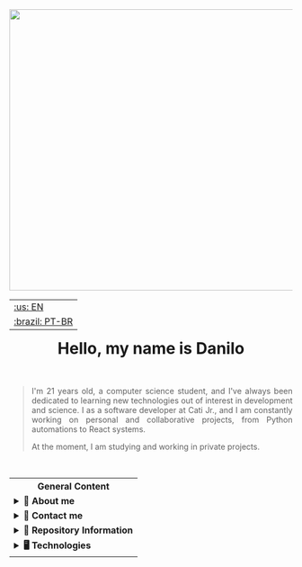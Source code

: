 <div align="center">

<img style="object-fit: cover" width="1200" height="500" src="https://media2.giphy.com/media/v1.Y2lkPTc5MGI3NjExN2hjZXJxZnlsbDF3em1temRlY3duYWs5eDFveXFmMTduY29oN2tveiZlcD12MV9pbnRlcm5hbF9naWZfYnlfaWQmY3Q9Zw/2IudUHdI075HL02Pkk/giphy.gif" />

</div>

<table align="right">
 <tr><td><a href="./README_EN.md">:us: EN</a></td></tr>
 <tr><td><a href="./README.md">:brazil: PT-BR</a></td></tr>
</table>

<h1 align="center">
  Hello, my name is Danilo
</h1>
<br />

<div align="justify">
  <p>
    
  >I'm 21 years old, a computer science student, and I've always been dedicated to learning new technologies out of interest in development and science. I as a software developer at Cati Jr., and I am constantly working on personal and collaborative projects, from Python automations to React systems.
  >
  >At the moment, I am studying and working in private projects.
  
  </p>
</div>

<br />

<table align="center">
  <th>
      <div align="center">General Content</div>
  </th>
  <tr>
    <td>
      <details>
        <summary><strong>🔮 About me</strong></summary> 
        
  - 🎓 Bachelor's degree in Computer Science at UFSCar (Federal University of São Carlos).
      
  - 🌐 [Website](https://danilosilvaportfolio.netlify.app/)
      
  - 📄 [Resume](https://drive.google.com/file/d/1uORqtumER7WImL0xCEp5BIZxWTYaxoD2/view?usp=sharing)
      
  - 💻 Experience in C++, Java, and React Js
      </details>
    </td>
    <tr>
    <td>
      <details>
        <summary><strong>📱 Contact me</strong></summary>
        <br />
        <div align="center">
          <a href="https://instagram.com/dan.sp1" target="_blank"><img src="https://img.shields.io/badge/-Instagram-%23E4405F?style=for-the-badge&logo=instagram&logoColor=white" target="_blank"></a>
          <a href = "mailto:danilo.sp03@gmail.com"><img src="https://img.shields.io/badge/Gmail-D14836?style=for-the-badge&logo=gmail&logoColor=white" target="_blank"></a>
          <a href="https://www.linkedin.com/in/danilo-da-silva-pinto-5632b11aa/" target="_blank"><img src="https://img.shields.io/badge/-LinkedIn-%230077B5?style=for-the-badge&logo=linkedin&logoColor=white" target="_blank"></a>  
        </div>
        <br />
      </details>
    </td>
    </tr>
    <tr>
    <td>
      <details>
        <summary><strong>📅 Repository Information</strong></summary>
        <br />
        <div align="center">
          <img height="130em" src="https://github-readme-stats-git-masterrstaa-rickstaa.vercel.app/api?username=danilosp1&show_icons=true&include_all_commits=true&theme=blueberry&hide_border=true"/>
          <img height="130em" src="https://github-readme-stats-git-masterrstaa-rickstaa.vercel.app/api/top-langs/?username=danilosp1&layout=compact&theme=blueberry&hide_border=true" />
          <img height="130em" src="https://github-profile-summary-cards.vercel.app/api/cards/stats?username=danilosp1&theme=blueberry"/>
        </div>
        <div align="center">
          <img height="130em" src="https://github-profile-summary-cards.vercel.app/api/cards/profile-details?username=danilosp1&theme=blueberry"/>
          <img height="130em" src="http://github-readme-streak-stats.herokuapp.com/?user=danilosp1&theme=blueberry&date_format=M%20j%5B%2C%20Y%5D" />
        </div>
        <br />
      </details>
  </td>
  </tr>
  <tr>
    <td>
      <details>
        <summary><strong>🖥️ Technologies</strong></summary>
        <br />
        <div align="center">
          <img src="https://cdn.jsdelivr.net/gh/devicons/devicon/icons/python/python-original.svg" width="40" height="40"/>
          <img src="https://cdn.jsdelivr.net/gh/devicons/devicon/icons/c/c-original.svg" width="40" height="40"/>
          <img src="https://cdn.jsdelivr.net/gh/devicons/devicon/icons/cplusplus/cplusplus-original.svg" width="40" height="40"/>
          <img src="https://cdn.jsdelivr.net/gh/devicons/devicon/icons/java/java-original.svg" width="40" height="40"/>
          <img src="https://cdn.jsdelivr.net/gh/devicons/devicon/icons/nodejs/nodejs-original.svg" width="40" height="40"/>
          <img src="https://cdn.jsdelivr.net/gh/devicons/devicon/icons/react/react-original.svg" width="40" height="40"/>
          <img src="https://cdn.jsdelivr.net/gh/devicons/devicon/icons/ruby/ruby-original.svg" width="40" height="40"/>
        </div>
        <br />
      </details>
    </td>
  </tr>
</table>
